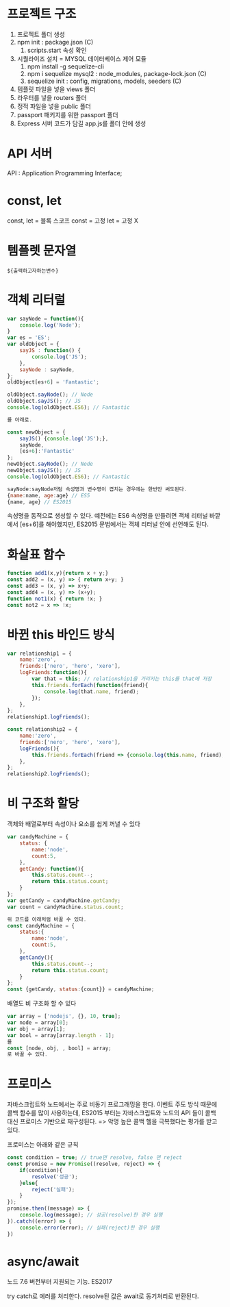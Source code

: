 # 프로젝트 구조
1. 프로젝트 폴더 생성
2. npm init : package.json (C)
    1. scripts.start 속성 확인
3. 시퀄라이즈 설치 = MYSQL 데이터베이스 제어 모듈
   1. npm install -g sequelize-cli
   2. npm i sequelize mysql2 : node_modules, package-lock.json (C)
   3. sequelize init : config, migrations, models, seeders (C)
4. 템플릿 파일을 넣을 views 폴더
5. 라우터를 넣을 routers 폴더
6. 정적 파일을 넣을 public 폴더
7. passport 패키지를 위한 passport 폴더
8. Express 서버 코드가 담길 app.js를 폴더 안에 생성



# API 서버
API : Application Programming Interface;

# const, let
const, let = 블록 스코프
const = 고정
let = 고정 X

# 템플렛 문자열
`${출력하고자하는변수}`

# 객체 리터럴
```js
var sayNode = function(){
    console.log('Node');
}
var es = 'ES';
var oldObject = {
    sayJS : function() {
        console.log('JS');
    },
    sayNode : sayNode,
};
oldObject[es+6] = 'Fantastic';

oldObject.sayNode(); // Node
oldObject.sayJS(); // JS
console.log(oldObject.ES6); // Fantastic

를 아래로.

const newObject = {
    sayJS() {console.log('JS');},
    sayNode,
    [es+6]:'Fantastic'
};
newObject.sayNode(); // Node
newObject.sayJS(); // JS
console.log(oldObject.ES6); // Fantastic

sayNode:sayNode처럼 속성명과 변수명이 겹치는 경우에는 한번만 써도된다.
{name:name, age:age} // ES5
{name, age} // ES2015
```

속성명을 동적으로 생성할 수 있다.
예전에는 ES6 속성명을 만들려면 객체 리터널 바깥에서 [es+6]를 해야했지만,
ES2015 문법에서는 객체 리터널 안에 선언해도 된다.

# 화살표 함수
```js
function add1(x,y){return x + y;}
const add2 = (x, y) => { return x+y; }
const add3 = (x, y) => x+y;
const add4 = (x, y) => (x+y);
function not1(x) { return !x; }
const not2 = x => !x;
```

# 바뀐 this 바인드 방식
```js
var relationship1 = {
    name:'zero',
    friends:['nero', 'hero', 'xero'],
    logFriends:function(){
        var that = this; // relationship1을 가리키는 this를 that에 저장
        this.friends.forEach(function(friend){
            console.log(that.name, friend);
        });
    },
};
relationship1.logFriends();

const relationship2 = {
    name:'zero',
    friends:['nero', 'hero', 'xero'],
    logFriends(){
        this.friends.forEach(friend => {console.log(this.name, friend);});
    },
};
relationship2.logFriends();
```


# 비 구조화 할당
객체와 배열로부터 속성이나 요소를 쉽게 꺼낼 수 있다
```js
var candyMachine = {
    status: {
        name:'node',
        count:5,
    },
    getCandy: function(){
        this.status.count--;
        return this.status.count;
    }
};
var getCandy = candyMachine.getCandy;
var count = candyMachine.status.count;

위 코드를 아래처럼 바꿀 수 있다.
const candyMachine = {
    status:{
        name:'node',
        count:5,
    },
    getCandy(){
        this.status.count--;
        return this.status.count;
    }
};
const {getCandy, status:{count}} = candyMachine;
```


배열도 비 구조화 할 수 있다


```js
var array = ['nodejs', {}, 10, true];
var node = array[0];
var obj = array[1];
var bool = array[array.length - 1];
를
const [node, obj, , bool] = array;
로 바꿀 수 있다.
```

# 프로미스
자바스크립트와 노드에서는 주로 비동기 프로그래밍을 한다.
이벤트 주도 방식 때문에 콜백 함수를 많이 사용하는데, ES2015 부터는 자바스크립트와 노드의 API 들이 콜백 대신 프로미스 기반으로 재구성된다. => 악명 높은 콜백 헬을 극복했다는 평가를 받고 있다.

프로미스는 아래와 같은 규칙
```js
const condition = true; // true면 resolve, false 면 reject
const promise = new Promise((resolve, reject) => {
    if(condition){
        resolve('성공');
    }else{
        reject('실패');
    }
});
promise.then((message) => {
    console.log(message); // 성공(resolve)한 경우 실행
}).catch((error) => {
    console.error(error); // 실패(reject)한 경우 실행
})
```

# async/await
노드 7.6 버전부터 지원되는 기능. ES2017

try catch로 에러를 처리한다.
resolve된 값은 await로 동기처리로 반환된다.